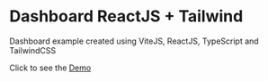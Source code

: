 # Dashboard ReactJS + Tailwind

Dashboard example created using ViteJS, ReactJS, TypeScript and TailwindCSS

Click to see the [Demo](https://kikindb.github.io/twreact)
